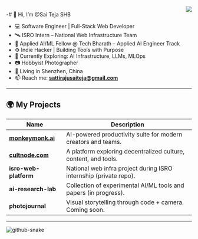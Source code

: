 
<picture>
  <source
    srcset="https://github-readme-stats-one-bice.vercel.app/api?username=iAmCorey&show_icons=true&icon_color=0366d6&bg_color=ffffff&theme=github_dark&include_all_commits=true&count_private=true&role=OWNER,ORGANIZATION_MEMBER,COLLABORATOR"
    media="(prefers-color-scheme: dark)" />
  <source
    srcset="https://github-readme-stats-one-bice.vercel.app/api?username=iAmCorey&show_icons=true&icon_color=0366d6&bg_color=ffffff&include_all_commits=true&count_private=true&role=OWNER,ORGANIZATION_MEMBER,COLLABORATOR"
    media="(prefers-color-scheme: light), (prefers-color-scheme: no-preference)" />
  <img src="https://github-readme-stats-one-bice.vercel.app/api?username=iAmCorey&show_icons=true&icon_color=0366d6&bg_color=ffffff&include_all_commits=true&count_private=true&role=OWNER,ORGANIZATION_MEMBER,COLLABORATOR"
    align="right" />
</picture>

-# 👋 Hi, I’m @Sai Teja SHB

- 💻 Software Engineer | Full-Stack Web Developer  
- 🛰 ISRO Intern – National Web Infrastructure Team  
- 🤖 Applied AI/ML Fellow @ Tech Bharath – Applied AI Engineer Track  
- ⚙️ Indie Hacker | Building Tools with Purpose  
- 👀 Currently Exploring: AI Infrastructure, LLMs, MLOps  
- 📷 Hobbyist Photographer  
- 📍 Living in Shenzhen, China  
- 📫 Reach me: **sattirajusaiteja@gmail.com**

---

## 🌍 My Projects

| Name | Description |
|------|-------------|
| [**monkeymonk.ai**](https://monkeymonk.ai) | AI-powered productivity suite for modern creators and teams. |
| [**cultnode.com**](https://cultnode.com) | A platform exploring decentralized culture, content, and tools. |
| **isro-web-platform** | National web infra project during ISRO internship (private repo). |
| **ai-research-lab** | Collection of experimental AI/ML tools and papers (in progress). |
| **photojournal** | Visual storytelling through code + camera. Coming soon. |

---

<!-- Contribution Snake Animation -->
<picture>
  <source media="(prefers-color-scheme: dark)" srcset="github-contribution-snake/github-contribution-grid-snake-dark.svg" />
  <source media="(prefers-color-scheme: light)" srcset="github-contribution-snake/github-contribution-grid-snake.svg" />
  <img alt="github-snake" src="github-snake.svg" />
</picture> 
